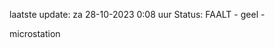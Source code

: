 laatste update: 
za 28-10-2023  0:08   uur 
Status: FAALT - geel - 
<div class="service Y">microstation</div>